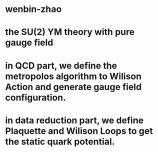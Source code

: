 # wenbin-zhao
# the SU(2) YM theory with pure gauge field
# in QCD part, we define the metropolos algorithm to Wilison Action and generate gauge field configuration.
# in data reduction part, we define Plaquette and Wilison Loops to get the static quark potential.

